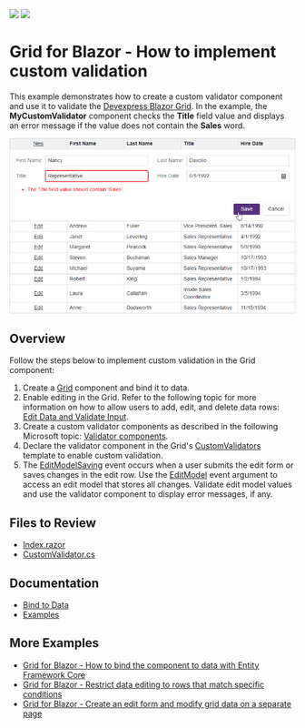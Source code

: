 <!-- default badges list -->
[![](https://img.shields.io/badge/Open_in_DevExpress_Support_Center-FF7200?style=flat-square&logo=DevExpress&logoColor=white)](https://supportcenter.devexpress.com/ticket/details/T1154690)
[![](https://img.shields.io/badge/📖_How_to_use_DevExpress_Examples-e9f6fc?style=flat-square)](https://docs.devexpress.com/GeneralInformation/403183)
<!-- default badges end -->
# Grid for Blazor - How to implement custom validation

This example demonstrates how to create a custom validator component and use it to validate the [Devexpress Blazor Grid](https://docs.devexpress.com/Blazor/403143/grid). In the example, the **MyCustomValidator** component checks the **Title** field value and displays an error message if the value does not contain the **Sales** word.

![Implement Custom Validation in the Grid](/images/custom-validation.png)

## Overview

Follow the steps below to implement custom validation in the Grid component:

1. Create a [Grid](https://docs.devexpress.com/Blazor/DevExpress.Blazor.DxGrid) component and bind it to data.
2. Enable editing in the Grid. Refer to the following topic for more information on how to allow users to add, edit, and delete data rows: [Edit Data and Validate Input](https://docs.devexpress.com/Blazor/403454/grid/edit-data-and-validate-input).
3. Create a custom validator components as described in the following Microsoft topic: [Validator components](https://learn.microsoft.com/en-us/aspnet/core/blazor/forms-and-input-components?view=aspnetcore-7.0#validator-components).
4. Declare the validator component in the Grid's [CustomValidators](https://docs.devexpress.com/Blazor/DevExpress.Blazor.DxGrid.CustomValidators) template to enable custom validation.
5. The [EditModelSaving](https://docs.devexpress.com/Blazor/DevExpress.Blazor.DxGrid.EditModelSaving) event occurs when a user submits the edit form or saves changes in the edit row. Use the [EditModel](https://docs.devexpress.com/Blazor/DevExpress.Blazor.GridEditModelSavingEventArgs.EditModel) event argument to access an edit model that stores all changes. Validate edit model values and use the validator component to display error messages, if any.

## Files to Review

- [Index.razor](./CS/Pages/Index.razor)
- [CustomValidator.cs](./CS/Pages/CustomValidator.cs)

## Documentation

- [Bind to Data](https://docs.devexpress.com/Blazor/403737/grid/bind-to-data)
- [Examples](https://docs.devexpress.com/Blazor/404035/grid/examples)

## More Examples

- [Grid for Blazor - How to bind the component to data with Entity Framework Core](https://github.com/DevExpress-Examples/blazor-dxgrid-bind-to-data-with-entity-framework-core)
- [Grid for Blazor - Restrict data editing to rows that match specific conditions](https://github.com/DevExpress-Examples/blazor-dxgrid-disable-editing-for-several-rows)
- [Grid for Blazor - Create an edit form and modify grid data on a separate page](https://github.com/DevExpress-Examples/blazor-DxGrid-Separate-Edit-Form)
